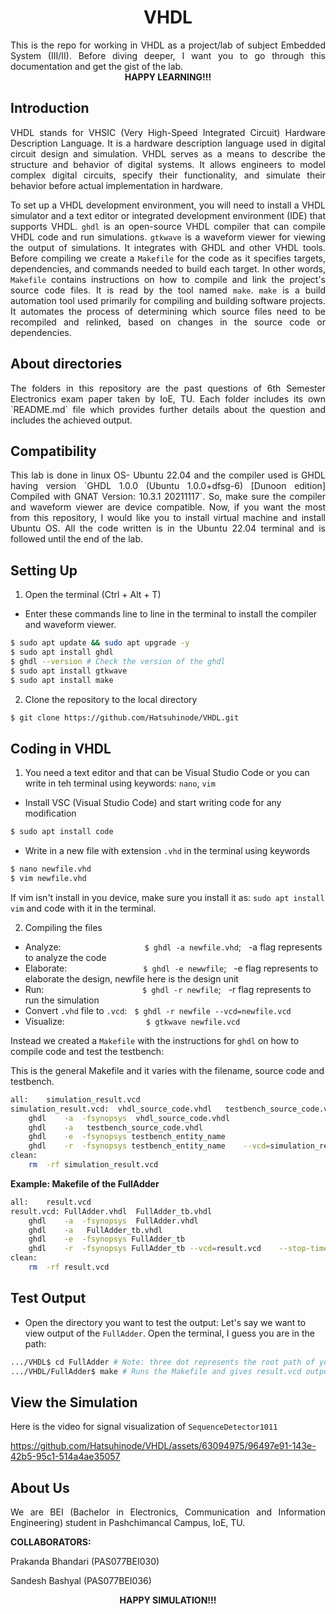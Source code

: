 <div align = 'Center'>
<h1> VHDL </h1>
</div>
<div align = 'justify'>
This is the repo for working in VHDL as a project/lab of subject Embedded System (III/II). Before diving deeper, I want you to go through this documentation and get the gist of the lab. </div>

<div align = 'Center'>
<b> HAPPY LEARNING!!! </b>
</div>

## Introduction
<div align = 'justify'>
VHDL stands for VHSIC (Very High-Speed Integrated Circuit) Hardware Description Language. It is a hardware description language used in digital circuit design and simulation. VHDL serves as a means to describe the structure and behavior of digital systems. It allows engineers to model complex digital circuits, specify their functionality, and simulate their behavior before actual implementation in hardware.

To set up a VHDL development environment, you will need to install a VHDL simulator and a text editor or integrated development environment (IDE) that supports VHDL. `ghdl` is an open-source VHDL compiler that can compile VHDL code and run simulations. `gtkwave` is a waveform viewer for viewing the output of simulations. It integrates with GHDL and other VHDL tools. Before compiling we create a `Makefile` for the code as it specifies targets, dependencies, and commands needed to build each target. In other words, `Makefile` contains instructions on how to compile and link the project's source code files. It is read by the tool named `make`. `make` is a build automation tool used primarily for compiling and building software projects. It automates the process of determining which source files need to be recompiled and relinked, based on changes in the source code or dependencies.</div>

## About directories
<div align = 'justify'>
The folders in this repository are the past questions of 6th Semester Electronics exam paper taken by IoE, TU. Each folder includes its own `README.md` file which provides further details about the question and includes the achieved output.</div>

## Compatibility
<div align = 'justify'>
This lab is done in linux OS- Ubuntu 22.04 and the compiler used is GHDL having version `GHDL 1.0.0 (Ubuntu 1.0.0+dfsg-6) [Dunoon edition] Compiled with GNAT Version: 10.3.1 20211117`. So, make sure the compiler and waveform viewer are device compatible. Now, if you want the most from this repository, I would like you to install virtual machine and install Ubuntu OS. All the code written is in the Ubuntu 22.04 terminal and is followed until the end of the lab. </div>

## Setting Up
1. Open the terminal (Ctrl + Alt + T)
- Enter these commands line to line in the terminal to install the compiler and waveform viewer.
```bash
$ sudo apt update && sudo apt upgrade -y
$ sudo apt install ghdl
$ ghdl --version # Check the version of the ghdl
$ sudo apt install gtkwave 
$ sudo apt install make
``` 

2. Clone the repository to the local directory
```bash
$ git clone https://github.com/Hatsuhinode/VHDL.git
```

## Coding in VHDL
1. You need a text editor and that can be Visual Studio Code or you can write in teh terminal using keywords: `nano`, `vim`
- Install VSC (Visual Studio Code) and start writing code for any modification
```bash
$ sudo apt install code
```
- Write in a new file with extension `.vhd` in the terminal using keywords 
```bash
$ nano newfile.vhd
$ vim newfile.vhd
```
If vim isn't install in you device, make sure you install it as: `sudo apt install vim` and code with it in the terminal.

2. Compiling the files
- Analyze: &nbsp;&nbsp;&nbsp;&nbsp;&nbsp;&nbsp;&nbsp;&nbsp;&nbsp;&nbsp;&nbsp;&nbsp;&nbsp;&nbsp;&nbsp;&nbsp;&nbsp;&nbsp;&nbsp;&nbsp;&nbsp;&nbsp;&nbsp;&nbsp;&nbsp;&nbsp;&nbsp;&nbsp;&nbsp;&nbsp;&nbsp;&nbsp;&nbsp;`$ ghdl -a newfile.vhd`; &nbsp;&nbsp;-a flag represents to analyze the code
- Elaborate: &nbsp;&nbsp;&nbsp;&nbsp;&nbsp;&nbsp;&nbsp;&nbsp;&nbsp;&nbsp;&nbsp;&nbsp;&nbsp;&nbsp;&nbsp;&nbsp;&nbsp;&nbsp;&nbsp;&nbsp;&nbsp;&nbsp;&nbsp;&nbsp;&nbsp;&nbsp;&nbsp;&nbsp;&nbsp;&nbsp;`$ ghdl -e newwfile`;&nbsp;&nbsp; -e flag represents to elaborate the design, newfile here is the design unit
- Run: &nbsp;&nbsp;&nbsp;&nbsp;&nbsp;&nbsp;&nbsp;&nbsp;&nbsp;&nbsp;&nbsp;&nbsp;&nbsp;&nbsp;&nbsp;&nbsp;&nbsp;&nbsp;&nbsp;&nbsp;&nbsp;&nbsp;&nbsp;&nbsp;&nbsp;&nbsp;&nbsp;&nbsp;&nbsp;&nbsp;&nbsp;&nbsp;&nbsp;&nbsp;&nbsp;&nbsp;&nbsp;&nbsp;&nbsp;`$ ghdl -r newfile`; &nbsp;&nbsp;-r flag represents to run the simulation 
- Convert `.vhd` file to `.vcd`: &nbsp; `$ ghdl -r newfile --vcd=newfile.vcd`
- Visualize: &nbsp;&nbsp;&nbsp;&nbsp;&nbsp;&nbsp;&nbsp;&nbsp;&nbsp;&nbsp;&nbsp;&nbsp;&nbsp;&nbsp;&nbsp;&nbsp;&nbsp;&nbsp;&nbsp;&nbsp;&nbsp;&nbsp;&nbsp;&nbsp;&nbsp;&nbsp;&nbsp;&nbsp;&nbsp;&nbsp;&nbsp;&nbsp;`$ gtkwave newfile.vcd`

Instead we created a `Makefile` with the instructions for `ghdl` on how to compile code and test the testbench:

This is the general Makefile and it varies with the filename, source code and testbench.
```bash
all:	simulation_result.vcd
simulation_result.vcd:	vhdl_source_code.vhdl	testbench_source_code.vhdl
	ghdl	-a	-fsynopsys	vhdl_source_code.vhdl
	ghdl	-a	 testbench_source_code.vhdl
	ghdl	-e	-fsynopsys testbench_entity_name
	ghdl	-r	-fsynopsys testbench_entity_name	--vcd=simulation_result.vcd	--stop-time=20us
clean:
	rm	-rf	simulation_result.vcd
```
**Example: Makefile of the FullAdder**
```bash
all:	result.vcd
result.vcd:	FullAdder.vhdl	FullAdder_tb.vhdl
	ghdl	-a	-fsynopsys	FullAdder.vhdl
	ghdl	-a	 FullAdder_tb.vhdl
	ghdl	-e	-fsynopsys FullAdder_tb
	ghdl	-r	-fsynopsys FullAdder_tb	--vcd=result.vcd	--stop-time=20us
clean:
	rm	-rf	result.vcd
```

## Test Output
- Open the directory you want to test the output: Let's say we want to view output of the `FullAdder`. Open the terminal, I guess you are in the path:
```bash
.../VHDL$ cd FullAdder # Note: three dot represents the root path of your directory
.../VHDL/FullAdder$ make # Runs the Makefile and gives result.vcd output 
```

## View the Simulation
Here is the video for signal visualization of `SequenceDetector1011`


https://github.com/Hatsuhinode/VHDL/assets/63094975/96497e91-143e-42b5-95c1-514a4ae35057



## About Us
<div align = 'justify'>
We are BEI (Bachelor in Electronics, Communication and Information Engineering) student in Pashchimancal Campus, IoE, TU. </div>

**COLLABORATORS:**

Prakanda Bhandari (PAS077BEI030)

Sandesh Bashyal (PAS077BEI036)

<div align = 'center'><b>HAPPY SIMULATION!!!</b></div>
